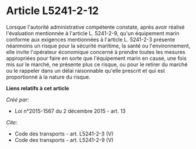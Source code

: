 # Article L5241-2-12

Lorsque l'autorité administrative compétente constate, après avoir réalisé l'évaluation mentionnée à l'article L. 5241-2-9,
qu'un équipement marin conforme aux exigences mentionnées à l'article L. 5241-2-3 présente néanmoins un risque pour la
sécurité maritime, la santé ou l'environnement, elle invite l'opérateur économique concerné à prendre toutes les mesures
appropriées pour faire en sorte que l'équipement marin en cause, une fois mis sur le marché, ne présente plus ce risque, ou
pour le retirer du marché ou le rappeler dans un délai raisonnable qu'elle prescrit et qui est proportionné à la nature du
risque.

**Liens relatifs à cet article**

_Créé par_:

  - Loi n°2015-1567 du 2 décembre 2015 - art. 13

_Cite_:

  - Code des transports - art. L5241-2-3 (V)
  - Code des transports - art. L5241-2-9 (V)
